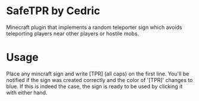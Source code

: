 # SafeTPR by Cedric
Minecraft plugin that implements a random teleporter sign which avoids teleporting players near other players or hostile mobs.

# Usage
Place any mincraft sign and write [TPR] (all caps) on the first line. You'll be notified if the sign was created correctly and the color of '[TPR]' changes to blue.
If this is indeed the case, the sign is ready to be used by clicking it with either hand.

